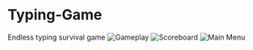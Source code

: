 # Typing-Game
Endless typing survival game
![Gameplay](https://imgur.com/rMCwrfB.gif)
![Scoreboard](https://imgur.com/qPs0ITP.gif)
![Main Menu](https://imgur.com/jwixgp7.gif)
